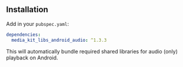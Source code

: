 ## Installation

Add in your `pubspec.yaml`:

```yaml
dependencies:
  media_kit_libs_android_audio: ^1.3.3
```

This will automatically bundle required shared libraries for audio (only) playback on Android.
